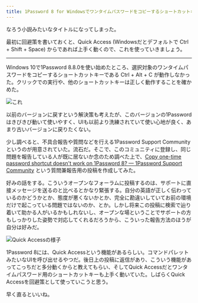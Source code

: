```yaml
---
title: 1Password 8 for Windowsでワンタイムパスワードをコピーするショートカットキーが動かない件
---
```

なろう小説みたいなタイトルになってしまった。

最初に回避策を書いておくと、Quick Access (Windowsだとデフォルトで Ctrl + Shift + Space) からであれば上手く動くので、これを使っていきましょう。

* * *

Windows 10で1Password 8.8.0を使い始めたところ、選択対象のワンタイムパスワードをコピーするショートカットキーである Ctrl + Alt + C が動作しなかった。クリックでの実行や、他のショートカットキーは正しく動作することを確かめた。

![](https://lh4.googleusercontent.com/YWS84Kt5SfLin5xLWeuGs-Z-9njbyKIiHizuaIYZLSgIEw0zeek2yf7pJRwPzOSYSvjvJPvqyptO_GZFs_g7wX1l4Lhw2Z0CPnazX0Gx1D5_nNzAa-XVhBNW3yjMePkUlPcMTwhhZdIgNBtVmeoLBbSdThmaN6KNtrpXqAa9XISfOkQafZFU_KN1uT6E_w "これ")

以前のバージョンに戻すという解決策も考えたが、このバージョンの1Passwordはきびきび動いて使いやすく、UIも以前より洗練されていて使い心地が良く、あまり古いバージョンに戻りたくない。

少し調べると、不具合報告や質問などを行える1Password Support Communityというのが用意されていた。流石だ。そこで、このコミュニティに登録し、同じ問題を報告している人が既に居ないか念のため調べた上で、[Copy one-time password shortcut doesn't work on 1Password 8? — 1Password Support Community](https://1password.community/discussion/comment/649927) という質問兼報告用の投稿を作成してみた。

好みの話をする。こういうオープンなフォーラムに投稿するのは、サポートに直接メッセージを送るのと比べるとかなり緊張する。自分の英語が正しく伝わっているのかどうかとか、態度が悪くないかとか、完全に勘違いしていてお前の環境だけで起こっている問題ではないのか、とか。しかし将来この投稿に検索で辿り着いて助かる人がいるかもしれないし、オープンな場ということでサポートの方もしっかりした姿勢で対応してくれるだろうから、こういった報告方法のほうが自分は好みだ。

![](https://lh5.googleusercontent.com/8OslfqYpg13YA1-3dZw50ZRmjH7FymCkc_iAOgD90rPznqug53hGcJ-zejUWXMTGTQyZmuWIg4arvOS_by96t8E-btg8GqpZHIY7LM5xeIumEIkkt4etrhQoAh1V3p7DS-tUt3TvmASuH3-29SZfVkkZ35RfAkzYi3M5747PzAjsBAjKZQsE3FvHRrfFOg "Quick Accessの様子")

1Password 8には、Quick Accessという機能があるらしい。コマンドパレットみたいなUIを呼び出せるやつだ。後日上の投稿に返信があり、こういう機能があってこっちだと多分動くからと教えてもらい、そしてQuick Accessだとワンタイムパスワード用のショートカットキーも上手く動いていた。しばらくQuick Accessを回避策として使っていこうと思う。

早く直るといいね。
